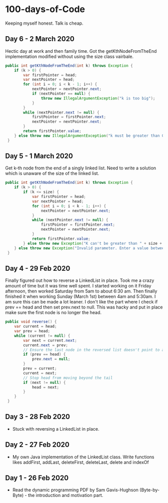 # 100-days-of-Code
Keeping myself honest. Talk is cheap. 

## Day 6 - 2 March 2020
Hectic day at work and then family time. Got the getKthNodeFromTheEnd implementation modified without using the size class vairbale. 
```java
public int getKthNodeFromTheEnd(int k) throws Exception {
    if (k > 0) {
        var firstPointer = head;
        var nextPointer = head;
        for (int i = 0; i < k - 1; i++) {
            nextPointer = nextPointer.next;
            if (nextPointer == null) {
                throw new IllegalArgumentException("k is too big");
            }
        }
        while (nextPointer.next != null) {
            firstPointer = firstPointer.next;
            nextPointer = nextPointer.next;
        }
        return firstPointer.value;
    } else throw new IllegalArgumentException("k must be greater than 0");
 }
```

## Day 5 - 1 March 2020
Get k-th node from the end of a singly linked list. Need to write a solution which is unaware of the size of the linked list.
```java
public int getKthNodeFromTheEnd(int k) throws Exception {
    if (k > 0) {
        if (k <= size) {
            var firstPointer = head;
            var nextPointer = head;
            for (int i = 0; i < k - 1; i++) {
                nextPointer = nextPointer.next;
            }
            while (nextPointer.next != null) {
                firstPointer = firstPointer.next;
                nextPointer = nextPointer.next;
            }
            return firstPointer.value;
        } else throw new Exception("K can't be greater than " + size + ", the size of the list.");
    } else throw new Exception("Invalid parameter. Enter a value between 1 and " + size + ".");
 }
```

## Day 4 - 29 Feb 2020
Finally figured out how to reverse a LinkedList in place. Took me a crazy amount of time but it was time well spent. I started working on it Friday afternoon, then worked Saturday from 5am to about 6:30 am. Then finally finished it when working Sunday (March 1st) between 4am and 5:30am. I am sure this can be made a lot leaner. I don't like the part where I check if prev == head and then set prev.next to null. This was hacky and put in place make sure the first node is no longer the head.

```Java
public void reverse() {
    var current = head;
    var prev = head;
    while (current != null) {
        var next = current.next;
        current.next = prev;
        // Ensure the last node in the reversed list doesn't point to anything.
        if (prev == head) {
            prev.next = null;
        }
        prev = current;
        current = next;
        // Stop head from moving beyond the tail
        if (next != null) {
            head = next;
        }
    }
 }
 ```

## Day 3 - 28 Feb 2020
- Stuck with reversing a LinkedList in place.

## Day 2 - 27 Feb 2020
- My own Java implementation of the LinkedList class. Write functions likes addFirst, addLast, deleteFirst, deleteLast, delete and indexOf

## Day 1 - 26 Feb 2020
- Read the dynamic programming PDF by Sam Gavis-Hughson (Byte-by-Byte) - the introduction and motivation part.
